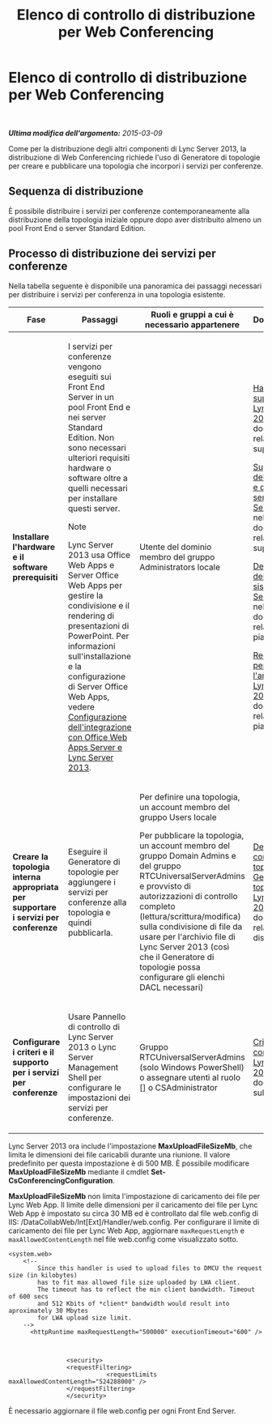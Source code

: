 ﻿---
title: Elenco di controllo di distribuzione per Web Conferencing
TOCTitle: Elenco di controllo di distribuzione per Web Conferencing
ms:assetid: 9908ebe0-e5d3-4920-b9b1-85021f7e69e9
ms:mtpsurl: https://technet.microsoft.com/it-it/library/JJ205104(v=OCS.15)
ms:contentKeyID: 49301435
ms.date: 08/24/2015
mtps_version: v=OCS.15
ms.translationtype: HT
---

# Elenco di controllo di distribuzione per Web Conferencing

 

_**Ultima modifica dell'argomento:** 2015-03-09_

Come per la distribuzione degli altri componenti di Lync Server 2013, la distribuzione di Web Conferencing richiede l'uso di Generatore di topologie per creare e pubblicare una topologia che incorpori i servizi per conferenze.

## Sequenza di distribuzione

È possibile distribuire i servizi per conferenze contemporaneamente alla distribuzione della topologia iniziale oppure dopo aver distribuito almeno un pool Front End o server Standard Edition.

## Processo di distribuzione dei servizi per conferenze

Nella tabella seguente è disponibile una panoramica dei passaggi necessari per distribuire i servizi per conferenza in una topologia esistente.


<table>
<colgroup>
<col style="width: 25%" />
<col style="width: 25%" />
<col style="width: 25%" />
<col style="width: 25%" />
</colgroup>
<thead>
<tr class="header">
<th>Fase</th>
<th>Passaggi</th>
<th>Ruoli e gruppi a cui è necessario appartenere</th>
<th>Documentazione</th>
</tr>
</thead>
<tbody>
<tr class="odd">
<td><p><strong>Installare l'hardware e il software prerequisiti</strong></p></td>
<td><p>I servizi per conferenze vengono eseguiti sui Front End Server in un pool Front End e nei server Standard Edition. Non sono necessari ulteriori requisiti hardware o software oltre a quelli necessari per installare questi server.</p>

> [!NOTE]
> Lync Server 2013 usa Office Web Apps e Server Office Web Apps per gestire la condivisione e il rendering di presentazioni di PowerPoint. Per informazioni sull'installazione e la configurazione di Server Office Web Apps, vedere <A href="lync-server-2013-enabling-office-web-apps-server-and-lync-server-2013.md">Configurazione dell'integrazione con Office Web Apps Server e Lync Server 2013</A>.


</td>
<td><p>Utente del dominio membro del gruppo Administrators locale</p></td>
<td><p><a href="lync-server-2013-supported-hardware.md">Hardware supportato per Lync Server 2013</a> nella documentazione relativa alla supportabilità</p>
<p><a href="lync-server-2013-server-software-and-infrastructure-support.md">Supporto dell'infrastruttura e del software server in Lync Server 2013</a> nella documentazione relativa alla supportabilità</p>
<p><a href="lync-server-2013-determining-your-system-requirements.md">Determinazione dei requisiti di sistema per Lync Server 2013</a> nella documentazione relativa alla pianificazione.</p>
<p><a href="lync-server-2013-technical-requirements-for-archiving.md">Requisiti tecnici per l'archiviazione in Lync Server 2013</a> nella documentazione relativa alla pianificazione.</p>
<p></p></td>
</tr>
<tr class="even">
<td><p><strong>Creare la topologia interna appropriata per supportare i servizi per conferenze</strong></p></td>
<td><p>Eseguire il Generatore di topologie per aggiungere i servizi per conferenze alla topologia e quindi pubblicarla.</p></td>
<td><p>Per definire una topologia, un account membro del gruppo Users locale</p>
<p>Per pubblicare la topologia, un account membro del gruppo Domain Admins e del gruppo RTCUniversalServerAdmins e provvisto di autorizzazioni di controllo completo (lettura/scrittura/modifica) sulla condivisione di file da usare per l'archivio file di Lync Server 2013 (così che il Generatore di topologie possa configurare gli elenchi DACL necessari)</p></td>
<td><p><a href="lync-server-2013-define-and-configure-a-topology-in-topology-builder.md">Definire e configurare una topologia in Generatore di topologie per Lync Server 2013</a> nella documentazione relativa alla distribuzione</p></td>
</tr>
<tr class="odd">
<td><p><strong>Configurare i criteri e il supporto per i servizi per conferenze</strong></p></td>
<td><p>Usare Pannello di controllo di Lync Server 2013 o Lync Server Management Shell per configurare le impostazioni dei servizi per conferenze.</p></td>
<td><p>Gruppo RTCUniversalServerAdmins (solo Windows PowerShell) o assegnare utenti al ruolo [] o CSAdministrator</p></td>
<td><p><a href="lync-server-2013-conferencing-policies.md">Criteri conferenza in Lync Server 2013</a> nella documentazione sulle operazioni.</p></td>
</tr>
</tbody>
</table>


Lync Server 2013 ora include l'impostazione **MaxUploadFileSizeMb**, che limita le dimensioni dei file caricabili durante una riunione. Il valore predefinito per questa impostazione è di 500 MB. È possibile modificare **MaxUploadFileSizeMb** mediante il cmdlet **Set-CsConferencingConfiguration**.

**MaxUploadFileSizeMb** non limita l'impostazione di caricamento dei file per Lync Web App. Il limite delle dimensioni per il caricamento dei file per Lync Web App è impostato su circa 30 MB ed è controllato dal file web.config di IIS: /DataCollabWeb/Int\[Ext\]/Handler/web.config. Per configurare il limite di caricamento dei file per Lync Web App, aggiornare `maxRequestLength` e `maxAllowedContentLength` nel file web.config come visualizzato sotto.

    <system.web>
        <!-- 
            Since this handler is used to upload files to DMCU the request size (in kilobytes) 
            has to fit max allowed file size uploaded by LWA client.
            The timeout has to reflect the min client bandwidth. Timeout of 600 secs 
            and 512 Kbits of *client* bandwidth would result into aproximately 30 Mbytes 
            for LWA upload size limit.
        -->
          <httpRuntime maxRequestLength="500000" executionTimeout="600" />
    
    
    
                    <security>
                    <requestFiltering>
                               <requestLimits maxAllowedContentLength="524288000" />
                    </requestFiltering>
                    </security>

È necessario aggiornare il file web.config per ogni Front End Server.

